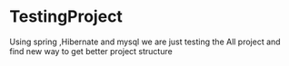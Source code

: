 # TestingProject
Using spring ,Hibernate and mysql we are just testing the All project and find new way to get better project structure

